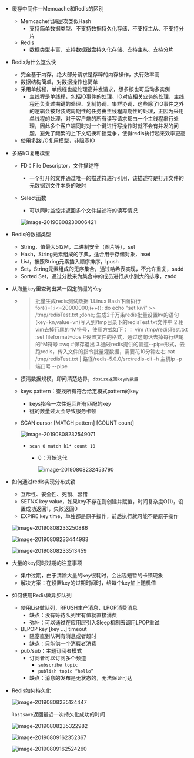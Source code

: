 * 缓存中间件—Memcache和Redis的区别

  * Memcache代码层次类似Hash
    * 支持简单数据类型、不支持数据持久化存储、不支持主从、不支持分片
  * Redis
    * 数据类型丰富、支持数据磁盘持久化存储、支持主从、支持分片

* Redis为什么这么快

  * 完全基于内存，绝大部分请求是存粹的内存操作，执行效率高
  * 数据结构简单，对数据操作也简单
  * 采用单线程，单线程也能处理高并发请求，想多核也可启动多实例
    * 主线程是单线程，包括IO事件的处理、IO对应相关业务的处理、主线程还负责过期键的处理、复制协调、集群协调，这些除了IO事件之外的逻辑会被封装成周期性的任务由主线程周期性的处理，正因为采用单线程的处理，对于客户端的所有读写请求都由一个主线程串行处理，因此多个客户端同时对一个键进行写操作时就不会有并发的问题，避免了频繁的上下文切换和锁竞争，使得redis执行起来效率更高
  * 使用多路I/O复用模型，非阻塞IO

* 多路I/O复用模型

  * FD：File Descriptor，文件描述符

    * 一个打开的文件通过唯一的描述符进行引用，该描述符是打开文件的元数据到文件本身的映射

  * Select函数

    * 可以同时监控并返回多个文件描述符的读写情况

    ![image-20190808230006421](/Users/dingyuanjie/Documents/study/github/woodyprogram/img/image-20190808230006421.png)

* Redis的数据类型

  * String，值最大512M，二进制安全（图片等），set
  * Hash，String元素组成的字典，适合用于存储对象，hset
  * List，按照String元素插入顺序排序，lpush
  * Set，String元素组成的无序集合，通过哈希表实现，不允许重复，sadd
  * Sorted Set，通过分数来为集合中的成员进行从小到大的排序，zadd

* 从海量key里查询出某一固定前缀的Key

  * > 批量生成redis测试数据
    > 1.Linux Bash下面执行
    >   for((i=1;i<=20000000;i++)); do echo "set k$i v$i" >> /tmp/redisTest.txt ;done;
    >   生成2千万条redis批量设置kv的语句(key=kn,value=vn)写入到/tmp目录下的redisTest.txt文件中
    > 2.用vim去掉行尾的^M符号，使用方式如下：：
    >   vim /tmp/redisTest.txt
    >     :set fileformat=dos #设置文件的格式，通过这句话去掉每行结尾的^M符号
    >     ::wq #保存退出
    > 3.通过redis提供的管道--pipe形式，去跑redis，传入文件的指令批量灌数据，需要花10分钟左右
    >   cat /tmp/redisTest.txt | 路径/redis-5.0.0/src/redis-cli -h 主机ip -p 端口号 --pipe

  * 摸清数据规模，即问清楚边界，`dbsize返回key的数量`

  * keys pattern：查找所有符合给定模式pattern的key

    * keys指令一次性返回所有匹配的key
    * 键的数量过大会导致服务卡顿

  * SCAN cursor [MATCH pattern] [COUNT count]

    ![image-20190808232549071](/Users/dingyuanjie/Documents/study/github/woodyprogram/img/image-20190808232549071.png)

    * `scan 0 match k1* count 10`

      * 0：开始迭代

        ![image-20190808232453790](/Users/dingyuanjie/Documents/study/github/woodyprogram/img/image-20190808232453790.png)

* 如何通过redis实现分布式锁

  * 互斥性、安全性、死锁、容错
  * SETNX key value，如果key不存在则创建并赋值，时间复杂度O(1)，设置成功返回1，失败返回0
  * EXPIRE key time，单独都是原子操作，前后执行就可能不是原子操作

  ![image-20190808233250886](/Users/dingyuanjie/Documents/study/github/woodyprogram/img/image-20190808233250886.png)

  ![image-20190808233444983](/Users/dingyuanjie/Documents/study/github/woodyprogram/img/image-20190808233444983.png)

  ![image-20190808233513459](/Users/dingyuanjie/Documents/study/github/woodyprogram/img/image-20190808233513459.png)

* 大量的key同时过期的注意事项

  * 集中过期，由于清除大量的key很耗时，会出现短暂的卡顿现象
  * 解决方案：在设置key的过期时间时，给每个key加上随机值

* 如何使用Redis做异步队列

  * 使用List做队列，RPUSH生产消息，LPOP消费消息
    * 缺点：没有等待队列里有值就直接消费
    * 弥补：可以通过在应用层引入Sleep机制去调用LPOP重试
  * BLPOP key [key ...] timeout
    * 阻塞直到队列有消息或者超时
    * 缺点：只能供一个消费者消费
  * pub/sub：主题订阅者模式
    * 订阅者可以订阅多个频道
      * `subscribe topic`
      * `publish topic “hello”`
    * 缺点：消息的发布是无状态的，无法保证可达

* Redis如何持久化

  ![image-20190808235124447](/Users/dingyuanjie/Documents/study/github/woodyprogram/img/image-20190808235124447.png)

  `lastsave`返回最近一次持久化成功的时间

  ![image-20190808235322982](/Users/dingyuanjie/Documents/study/github/woodyprogram/img/image-20190808235322982.png)

  ![image-20190809162352367](/Users/dingyuanjie/Documents/study/github/woodyprogram/img/image-20190809162352367.png)
  
  ![image-20190809162524260](/Users/dingyuanjie/Documents/study/github/woodyprogram/img/image-20190809162524260.png)

